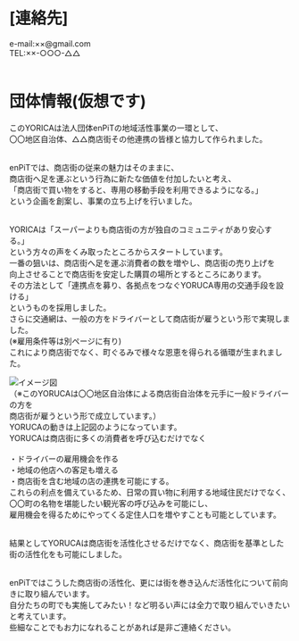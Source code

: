 # [連絡先]<br>
e-mail:××@gmail.com<br>
TEL:××-○○○-△△<br><br>

# 団体情報(仮想です)<br>
このYORICAは法人団体enPiTの地域活性事業の一環として、  
〇〇地区自治体、△△商店街その他連携の皆様と協力して作られました。<br><br>

enPiTでは、商店街の従来の魅力はそのままに、<br>
商店街へ足を運ぶという行為に新たな価値を付加したいと考え、<br>
「商店街で買い物をすると、専用の移動手段を利用できるようになる。」<br>
という企画を創案し、事業の立ち上げを行いました。<br><br>

YORICAは「スーパーよりも商店街の方が独自のコミュニティがあり安心する。」<br>
という方々の声をくみ取ったところからスタートしています。<br>
一番の狙いは、商店街へ足を運ぶ消費者の数を増やし、商店街の売り上げを<br>
向上させることで商店街を安定した購買の場所とするところにあります。<br>
その方法として「連携点を募り、各拠点をつなぐYORUCA専用の交通手段を設ける」<br>
というものを採用しました。<br>
さらに交通網は、一般の方をドライバーとして商店街が雇うという形で実現しました。<br>
(※雇用条件等は別ページに有り)<br>
これにより商店街でなく、町ぐるみで様々な恩恵を得られる循環が生まれました。<br>

![イメージ図](/w046ff/zu.png)<br>
（※このYORUCAは〇〇地区自治体による商店街自治体を元手に一般ドライバーの方を<br>
商店街が雇うという形で成立しています。）<br>
YORUCAの動きは上記図のようになっています。<br>
YORUCAは商店街に多くの消費者を呼び込むだけでなく<br><br>
・ドライバーの雇用機会を作る<br>
・地域の他店への客足も増える<br>
・商店街を含む地域の店の連携を可能にする。<br>
これらの利点を備えているため、日常の買い物に利用する地域住民だけでなく、<br>
〇〇町の名物を堪能したい観光客の呼び込みを可能にし、<br>
雇用機会を得るためにやってくる定住人口を増やすことも可能としています。<br><br>

結果としてYORUCAは商店街を活性化させるだけでなく、商店街を基準とした街の活性化をも可能にしました。<br><br>

enPiTではこうした商店街の活性化、更には街を巻き込んだ活性化について前向きに取り組んでいます。<br>
自分たちの町でも実施してみたい！など明るい声には全力で取り組んでいきたいと考えています。<br>
些細なことでもお力になれることがあれば是非ご連絡ください。
##
